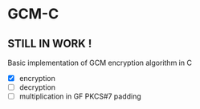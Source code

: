 # GCM-C
## STILL IN WORK !
Basic implementation of GCM encryption algorithm in C 

- [x] encryption
- [ ] decryption
- [ ] multiplication in GF
PKCS#7 padding
